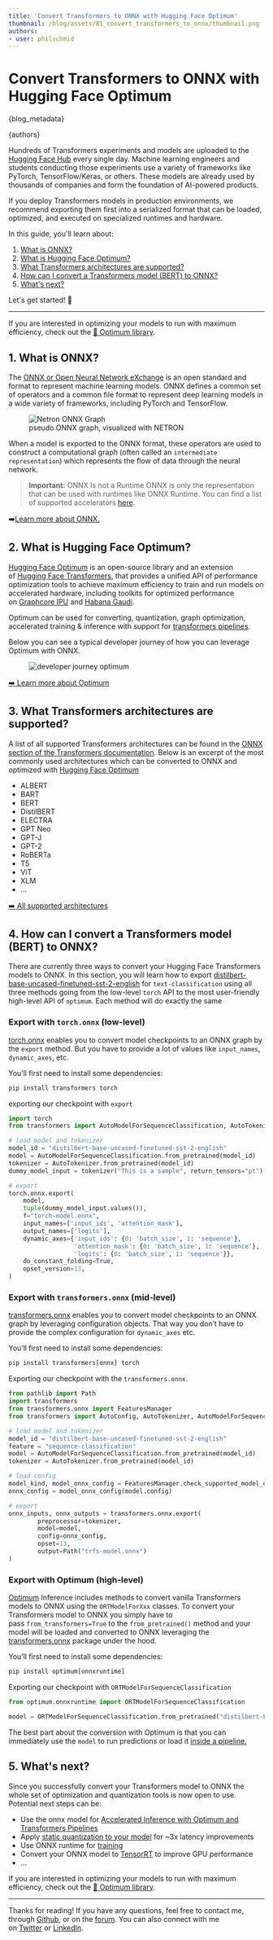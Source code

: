 ```yaml
---
title: 'Convert Transformers to ONNX with Hugging Face Optimum'
thumbnail: /blog/assets/81_convert_transformers_to_onnx/thumbnail.png
authors:
- user: philschmid
---
```

<h1>
   Convert Transformers to ONNX with Hugging Face Optimum
</h1>

{blog_metadata}

{authors}

Hundreds of Transformers experiments and models are uploaded to the [Hugging Face Hub](https://huggingface.co/) every single day. Machine learning engineers and students conducting those experiments use a variety of frameworks like PyTorch, TensorFlow/Keras, or others. These models are already used by thousands of companies and form the foundation of AI-powered products.

If you deploy Transformers models in production environments, we recommend exporting them first into a serialized format that can be loaded, optimized, and executed on specialized runtimes and hardware.

In this guide, you'll learn about:
1. [What is ONNX?](#1-what-is-onnx)
2. [What is Hugging Face Optimum?](#2-what-is-hugging-face-optimum)
3. [What Transformers architectures are supported?](#3-what-transformers-architectures-are-supported)
4. [How can I convert a Transformers model (BERT) to ONNX?](#4-how-can-i-convert-a-transformers-model-bert-to-onnx)
5. [What's next?](#5-whats-next)

Let's get started! 🚀

---

If you are interested in optimizing your models to run with maximum efficiency, check out the [🤗 Optimum library](https://github.com/huggingface/optimum).
<html itemscope itemtype="https://schema.org/FAQPage">
  <div itemscope itemprop="mainEntity" itemtype="https://schema.org/Question">
    <a id="1-what-is-onnx"><h2 itemprop="name"> 1. What is ONNX?</h2></a>
    <div itemscope itemprop="acceptedAnswer" itemtype="https://schema.org/Answer">
      <div itemprop="text">
         
The [ONNX or Open Neural Network eXchange](https://onnx.ai) is an open standard and format to represent machine learning models. ONNX defines a common set of operators and a common file format to represent deep learning models in a wide variety of frameworks, including PyTorch and TensorFlow. 
  
<figure class="image table text-center m-0 w-full">
    <img src="assets/81_convert_transformers_to_onnx/graph.png" alt="Netron ONNX Graph"/>
    <figcaption>pseudo ONNX graph, visualized with NETRON</figcaption>
</figure>

When a model is exported to the ONNX format, these operators are used to construct a computational graph (often called an `intermediate representation`) which represents the flow of data through the neural network.

> **Important:** ONNX Is not a Runtime ONNX is only the representation that can be used with runtimes like ONNX Runtime. You can find a list of supported accelerators [here](https://onnx.ai/supported-tools.html#deployModel).
> 

➡️[Learn more about ONNX.](https://onnx.ai/about.html)
</div>
    </div>
        </div>
<html itemscope itemtype="https://schema.org/FAQPage">
  <div itemscope itemprop="mainEntity" itemtype="https://schema.org/Question">
    <a id="2-what-is-hugging-face-optimum"><h2 itemprop="name"> 2. What is Hugging Face Optimum?</h2></a>
    <div itemscope itemprop="acceptedAnswer" itemtype="https://schema.org/Answer">
      <div itemprop="text">
            
[Hugging Face Optimum](https://github.com/huggingface/optimum) is an open-source library and an extension of [Hugging Face Transformers](https://github.com/huggingface/transformers), that provides a unified API of performance optimization tools to achieve maximum efficiency to train and run models on accelerated hardware, including toolkits for optimized performance on [Graphcore IPU](https://github.com/huggingface/optimum-graphcore) and [Habana Gaudi](https://github.com/huggingface/optimum-habana). 
 
Optimum can be used for converting, quantization, graph optimization, accelerated training & inference with support for [transformers pipelines](https://huggingface.co/docs/transformers/main/en/main_classes/pipelines#pipelines).

Below you can see a typical developer journey of how you can leverage Optimum with ONNX.

<figure class="image table text-center m-0 w-full">
    <img src="assets/81_convert_transformers_to_onnx/user-journey.png" alt="developer journey optimum"/>
</figure>

[➡️ Learn more about Optimum](https://huggingface.co/blog/hardware-partners-program)
</div>
    </div>
        </div>
<html itemscope itemtype="https://schema.org/FAQPage">
  <div itemscope itemprop="mainEntity" itemtype="https://schema.org/Question">
    <a id="3-what-transformers-architectures-are-supported"><h2 itemprop="name"> 3. What Transformers architectures are supported?</h2></a>
    <div itemscope itemprop="acceptedAnswer" itemtype="https://schema.org/Answer">
      <div itemprop="text">

A list of all supported Transformers architectures can be found in the [ONNX section of the Transformers documentation](https://huggingface.co/docs/transformers/serialization#onnx). Below is an excerpt of the most commonly used architectures which can be converted to ONNX and optimized with [Hugging Face Optimum](https://huggingface.co/docs/optimum/index) 

- ALBERT
- BART
- BERT
- DistilBERT
- ELECTRA
- GPT Neo
- GPT-J
- GPT-2
- RoBERTa
- T5
- ViT
- XLM
- …

[➡️ All supported architectures](https://huggingface.co/docs/transformers/serialization#onnx)
</div>
    </div>
        </div>
        
<html itemscope itemtype="https://schema.org/FAQPage">
  <div itemscope itemprop="mainEntity" itemtype="https://schema.org/Question">
    <a id="4-how-can-i-convert-a-transformers-model-bert-to-onnx"><h2 itemprop="name">4. How can I convert a Transformers model (BERT) to ONNX?</h2></a>
    <div itemscope itemprop="acceptedAnswer" itemtype="https://schema.org/Answer">
      <div itemprop="text">
      
There are currently three ways to convert your Hugging Face Transformers models to ONNX. In this section, you will learn how to export [distilbert-base-uncased-finetuned-sst-2-english](https://huggingface.co/distilbert-base-uncased-finetuned-sst-2-english) for `text-classification` using all three methods going from the low-level `torch` API to the most user-friendly high-level API of `optimum`. Each method will do exactly the same

### Export with `torch.onnx` (low-level)

[torch.onnx](https://pytorch.org/docs/stable/onnx.html) enables you to convert model checkpoints to an ONNX graph by the `export` method. But you have to provide a lot of values like `input_names`, `dynamic_axes`, etc. 

You’ll first need to install some dependencies:

```python
pip install transformers torch
```

exporting our checkpoint with `export` 

```python
import torch
from transformers import AutoModelForSequenceClassification, AutoTokenizer

# load model and tokenizer
model_id = "distilbert-base-uncased-finetuned-sst-2-english"
model = AutoModelForSequenceClassification.from_pretrained(model_id)
tokenizer = AutoTokenizer.from_pretrained(model_id)
dummy_model_input = tokenizer("This is a sample", return_tensors="pt")

# export
torch.onnx.export(
    model, 
    tuple(dummy_model_input.values()),
    f="torch-model.onnx",  
    input_names=['input_ids', 'attention_mask'], 
    output_names=['logits'], 
    dynamic_axes={'input_ids': {0: 'batch_size', 1: 'sequence'}, 
                  'attention_mask': {0: 'batch_size', 1: 'sequence'}, 
                  'logits': {0: 'batch_size', 1: 'sequence'}}, 
    do_constant_folding=True, 
    opset_version=13, 
)
```

### Export with `transformers.onnx`  (mid-level)

[transformers.onnx](https://huggingface.co/docs/transformers/serialization#exporting-a-model-to-onnx) enables you to convert model checkpoints to an ONNX graph by leveraging configuration objects. That way you don’t have to provide the complex configuration for `dynamic_axes` etc.

You’ll first need to install some dependencies:

```python
pip install transformers[onnx] torch
```

Exporting our checkpoint with the `transformers.onnx`.

```python
from pathlib import Path
import transformers
from transformers.onnx import FeaturesManager
from transformers import AutoConfig, AutoTokenizer, AutoModelForSequenceClassification

# load model and tokenizer
model_id = "distilbert-base-uncased-finetuned-sst-2-english"
feature = "sequence-classification"
model = AutoModelForSequenceClassification.from_pretrained(model_id)
tokenizer = AutoTokenizer.from_pretrained(model_id)

# load config
model_kind, model_onnx_config = FeaturesManager.check_supported_model_or_raise(model, feature=feature)
onnx_config = model_onnx_config(model.config)

# export
onnx_inputs, onnx_outputs = transformers.onnx.export(
        preprocessor=tokenizer,
        model=model,
        config=onnx_config,
        opset=13,
        output=Path("trfs-model.onnx")
)
```

### Export with Optimum (high-level)

[Optimum](https://huggingface.co/docs/optimum/onnxruntime/modeling_ort#switching-from-transformers-to-optimum-inference) Inference includes methods to convert vanilla Transformers models to ONNX using the `ORTModelForXxx` classes. To convert your Transformers model to ONNX you simply have to pass `from_transformers=True` to the `from_pretrained()` method and your model will be loaded and converted to ONNX leveraging the [transformers.onnx](https://huggingface.co/docs/transformers/serialization#exporting-a-model-to-onnx) package under the hood.

You’ll first need to install some dependencies:

```python
pip install optimum[onnxruntime]
```

Exporting our checkpoint with `ORTModelForSequenceClassification`

```python
from optimum.onnxruntime import ORTModelForSequenceClassification

model = ORTModelForSequenceClassification.from_pretrained("distilbert-base-uncased-finetuned-sst-2-english",from_transformers=True)
```

The best part about the conversion with Optimum is that you can immediately use the `model` to run predictions or load it [inside a pipeline.](https://huggingface.co/docs/optimum/onnxruntime/modeling_ort#switching-from-transformers-to-optimum-inference)
</div>
    </div>
        </div>
        
## 5. What's next?

Since you successfully convert your Transformers model to ONNX the whole set of optimization and quantization tools is now open to use. Potential next steps can be:

- Use the onnx model for [Accelerated Inference with Optimum and Transformers Pipelines](https://huggingface.co/blog/optimum-inference)
- Apply [static quantization to your model](https://www.philschmid.de/static-quantization-optimum) for ~3x latency improvements
- Use ONNX runtime for [training](https://github.com/huggingface/optimum/tree/main/examples/onnxruntime/training)
- Convert your ONNX model to [TensorRT](https://docs.nvidia.com/deeplearning/tensorrt/api/python_api/) to improve GPU performance
- …

If you are interested in optimizing your models to run with maximum efficiency, check out the [🤗 Optimum library](https://github.com/huggingface/optimum).

---

Thanks for reading! If you have any questions, feel free to contact me, through [Github](https://github.com/huggingface/transformers), or on the [forum](https://discuss.huggingface.co/c/optimum/59). You can also connect with me on [Twitter](https://twitter.com/_philschmid) or [LinkedIn](https://www.linkedin.com/in/philipp-schmid-a6a2bb196/).
 </html>
